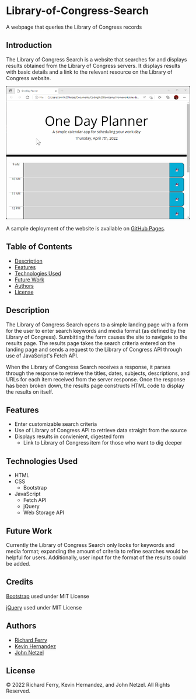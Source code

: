 # Library-of-Congress-Search
A webpage that queries the Library of Congress records


## Introduction 

The Library of Congress Search is a website that searches for and displays results obtained from the Library of Congress servers. It displays results with basic details and a link to the relevant resource on the Library of Congress website.

![Screencapture of planner showing data persistance.](https://github.com/CommieDog/one-day-planner/blob/main/assets/images/readme/one-day-planner-screencap.gif)

A sample deployment of the website is available on [GitHub Pages](https://commiedog.github.io/one-day-planner/).


## Table of Contents

* [Description](#description)
* [Features](#features)
* [Technologies Used](#technologies-used)
* [Future Work](#future-work)
* [Authors](#authors)
* [License](#license)


## Description

The Library of Congress Search opens to a simple landing page with a form for the user to enter search keywords and media format (as defined by the Library of Congress). Sumbitting the form causes the site to navigate to the results page. The results page takes the search criteria entered on the landing page and sends a request to the Library of Congress API through use of JavaScript's Fetch API.

When the Library of Congress Search receives a response, it parses through the response to retrieve the titles, dates, subjects, descriptions, and URLs for each item received from the server response. Once the response has been broken down, the results page constructs HTML code to display the results on itself.


## Features

* Enter customizable search criteria
* Use of Library of Congress API to retrieve data straight from the source
* Displays results in convienient, digested form
  * Link to Library of Congress item for those who want to dig deeper


## Technologies Used

* HTML
* CSS
  * Bootstrap
* JavaScript
  * Fetch API
  * jQuery
  * Web Storage API


## Future Work

Currently the Library of Congress Search only looks for keywords and media format; expanding the amount of criteria to refine searches would be helpful for users. Additionally, user input for the format of the results could be added.


## Credits

[Bootstrap](https://getbootstrap.com/) used under MIT License

[jQuery](https://jquery.com/) used under MIT License


## Authors

* [Richard Ferry](https://github.com/rich-f-p)
* [Kevin Hernandez](https://github.com/kh288)
* [John Netzel](https://github.com/CommieDog)

## License
&copy; 2022 Richard Ferry, Kevin Hernandez, and John Netzel. All Rights Reserved.
